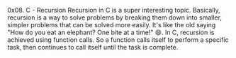 0x08. C - Recursion
Recursion in C is a super interesting topic. Basically, recursion is a way to solve problems by breaking them down into smaller, simpler problems that can be solved more easily. It's like the old saying "How do you eat an elephant? One bite at a time!" 😄. In C, recursion is achieved using function calls. So a function calls itself to perform a specific task, then continues to call itself until the task is complete.
